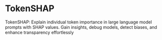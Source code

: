# TokenSHAP
TokenSHAP: Explain individual token importance in large language model prompts with SHAP values. Gain insights, debug models, detect biases, and enhance transparency effortlessly
